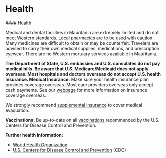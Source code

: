 # Health

[#### Health](javascript:void(0); "Health")

Medical and dental facilities in Mauritania are extremely limited and do not meet Western standards. Local pharmacies are to be used with caution. Many medicines are difficult to obtain or may be counterfeit. Travelers are advised to carry their own medical supplies, medications, and prescription eyewear. There are no Western mortuary services available in Mauritania.

**The Department of State, U.S. embassies and U.S. consulates do not pay medical bills. Be aware that U.S. Medicare/Medicaid does not apply overseas. Most hospitals and doctors overseas do not accept U.S. health insurance. Medical Insurance:** Make sure your health insurance plan provides coverage overseas. Most care providers overseas only accept cash payments. See our [webpage](https://travel.state.gov/content/travel/en/international-travel/before-you-go/your-health-abroad/Insurance_Coverage_Overseas.html) for more information on insurance coverage overseas.

We strongly recommend [supplemental insurance](https://travel.state.gov/content/travel/en/international-travel/before-you-go/your-health-abroad/Insurance_Coverage_Overseas.html) to cover medical evacuation.

**Vaccinations:** Be up-to-date on all [vaccinations](https://travel.state.gov/content/travel/en/international-travel/International-Travel-Country-Information-Pages/Mauritania.html#ExternalPopup) recommended by the U.S. Centers for Disease Control and Prevention.

**Further health information:**

* [World Health Organization](https://www.who.int/)
* [U.S. Centers for Disease Control and Prevention](https://www.cdc.gov/index.html) (CDC)